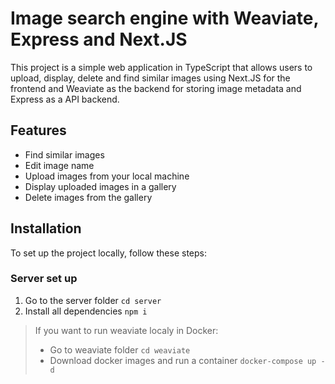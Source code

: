 # Image search engine with Weaviate, Express and Next.JS

This project is a simple web application in TypeScript that allows users to upload, display, delete and find similar images using Next.JS for the frontend and Weaviate as the backend for storing image metadata and Express as a API backend.

## Features

- Find similar images
- Edit image name
- Upload images from your local machine
- Display uploaded images in a gallery
- Delete images from the gallery

## Installation

To set up the project locally, follow these steps:

### Server set up

1. Go to the server folder `cd server`
2. Install all dependencies `npm i`
   
> If you want to run weaviate localy in Docker:
>  - Go to weaviate folder `cd weaviate`
>  - Download docker images and run a container `docker-compose up -d`


